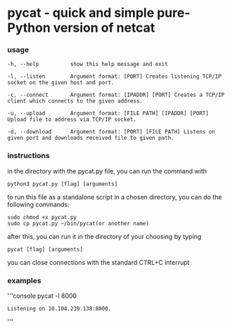 # pycat - quick and simple pure-Python version of netcat

### usage

    -h, --help          show this help message and exit
    
    -l, --listen        Argument format: [PORT] Creates listening TCP/IP socket on the given host and port.
                      
    -c, --connect       Argument format: [IPADDR] [PORT] Creates a TCP/IP client which connects to the given address.
                      
    -u, --upload        Argument format: [FILE PATH] [IPADDR] [PORT] Upload file to address via TCP/IP socket.
                      
    -d, --download      Argument format: [PORT] [FILE PATH] Listens on given port and downloads received file to given path.
                   
### instructions

in the directory with the pycat.py file, you can run the command with

    python3 pycat.py [flag] [arguments]
    
to run this file as a standalone script in a chosen directory, you can do the following commands:

    sudo chmod +x pycat.py
    sudo cp pycat.py ~/bin/pycat(or another name)
    
after this, you can run it in the directory of your choosing by typing 

    pycat [flag] [arguments]

you can close connections with the standard CTRL+C interrupt

### examples

'''console
    pycat -l 8000
    
    Listening on 10.104.239.138:8000.
'''
